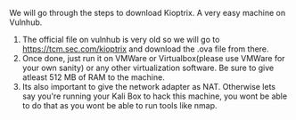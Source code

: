 We will go through the steps to download Kioptrix. A very easy machine on Vulnhub. 

1) The official file on vulnhub is very old so we will go to https://tcm.sec.com/kioptrix and download the .ova file from there.
2) Once done, just run it on VMWare or Virtualbox(please use VMWare for your own sanity) or any other virtualization software. Be sure to give atleast 512 MB of RAM to the machine.
3) Its also important to give the network adapter as NAT. Otherwise lets say you're running your Kali Box to hack this machine, you wont be able to do that as you wont be able to run tools like nmap.
